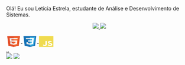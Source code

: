 Olá! Eu sou Letícia Estrela, estudante de  Análise e Desenvolvimento de Sistemas.
<div align="center">
  <a href="https://github.com/leticiaesttrela">
  <img height="180em" src="https://github-readme-stats.vercel.app/api?username=leticiaesttrela&show_icons=true&theme=dracula&include_all_commits=true&count_private=true"/>
  <img height="180em" src="https://github-readme-stats.vercel.app/api/top-langs/?username=leticiaesttrela&layout=compact&langs_count=7&theme=dracula"/>
</div>
  <div style="display: inline_block"><br>
    <img align="center" alt="Leticia-HTML" height="30" width="40" src="https://raw.githubusercontent.com/devicons/devicon/master/icons/html5/html5-original.svg">
    <img align="center" alt="Leticia-CSS" height="30" width="40" src="https://raw.githubusercontent.com/devicons/devicon/master/icons/css3/css3-original.svg">
    <img align="center" alt="Leticia-Js" height="30" width="40" src="https://raw.githubusercontent.com/devicons/devicon/master/icons/javascript/javascript-plain.svg">
    </div>
..
  <div>
<a href="https://www.linkedin.com/in/leticia-estrela-a0266b225/" target="_blank"><img src="https://img.shields.io/badge/-LinkedIn-%230077B5?style=for-the-badge&logo=linkedin&logoColor=white" target="_blank"></a>
    <a href = "mailto:leticia.estrela@hotmail.com.br"><img src="https://img.shields.io/badge/-Gmail-%23333?style=for-the-badge&logo=gmail&logoColor=white" destino ="_blank"></a>
    </div>
